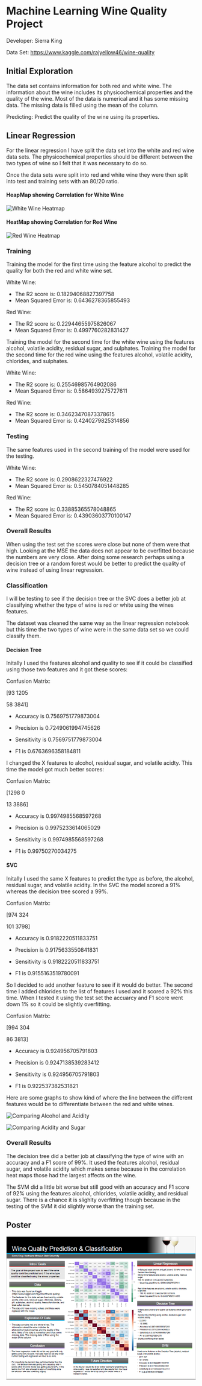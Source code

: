 # Machine Learning Wine Quality Project

Developer: Sierra King

Data Set: https://www.kaggle.com/rajyellow46/wine-quality

## Initial Exploration
The data set contains information for both red and white wine. The information about the wine includes its physicochemical properties and the quality of the wine. Most of the data is numerical and it has some missing data. The missing data is filled using the mean of the column.

Predicting: Predict the quality of the wine using its properties. 

## Linear Regression
For the linear regression I have split the data set into the white and red wine data sets. The physicochemical properties should be different between the two types of wine so I felt that it was necessary to do so. 

Once the data sets were split into red and white wine they were then split into test and training sets with an 80/20 ratio. 

#### HeapMap showing Correlation for White Wine
![White Wine Heatmap](https://github.com/44-599-machine-learning-S19/machine-learning-project-SierraK/blob/master/images/lr_heatmap_white.png)


#### HeatMap showing Correlation for Red Wine
![Red Wine Heatmap](https://github.com/44-599-machine-learning-S19/machine-learning-project-SierraK/blob/master/images/lr_heatmap_red.png)

### Training
Training the model for the first time using the feature alcohol to predict the quality for both the red and white wine set. 

White Wine: 
- The R2 score is: 0.18294068827397758
- Mean Squared Error is:  0.6436278365855493

Red Wine: 
- The R2 score is: 0.22944655975826067
- Mean Squared Error is:  0.4997760282831427

Training the model for the second time for the white wine using the features alcohol, volatile acidity, residual sugar, and sulphates.
Training the model for the second time for the red wine using the features alcohol, volatile acidity, chlorides, and sulphates.

White Wine: 
- The R2 score is: 0.25546985764902086
- Mean Squared Error is:  0.5864939275727611

Red Wine: 
- The R2 score is: 0.34623470873378615
- Mean Squared Error is:  0.4240279825314856

### Testing
The same features used in the second training of the model were used for the testing.

White Wine: 
- The R2 score is: 0.2908622327476922
- Mean Squared Error is:  0.5450784051448285

Red Wine: 
- The R2 score is: 0.33885365578048865
- Mean Squared Error is:  0.43903603770100147
  
### Overall Results
When using the test set the scores were close but none of them were that high. Looking at the MSE the data does not appear to be overfitted because the numbers are very close. After doing some research perhaps using a decision tree or a random forest would be better to predict the quality of wine instead of using linear regression. 



  
### Classification
I will be testing to see if the decision tree or the SVC does a better job at classifying whether the type of wine is red or white using the wines features. 

The dataset was cleaned the same way as the linear regression notebook but this time the two types of wine were in the same data set so we could classify them.

#### Decision Tree
Initally I used the features alcohol and quality to see if it could be classified using those two features and it got these scores:

Confusion Matrix: 

  [93 1205
  
  58 3841]
  
- Accuracy is  0.7569751779873004

- Precision is  0.7249061994745626

- Sensitivity is  0.7569751779873004

- F1 is  0.6763696358184811

I changed the X features to alcohol, residual sugar, and volatile acidty. This time the model got much better scores: 

Confusion Matrix: 

  [1298   0
  
  13   3886]
  
- Accuracy is  0.9974985568597268

- Precision is  0.9975233614065029

- Sensitivity is  0.9974985568597268

- F1 is  0.99750270034275

#### SVC
Initally I used the same X features to predict the type as before, the alcohol, residual sugar, and volatile acidity. In the SVC the model scored a 91% whereas the decision tree scored a 99%. 

Confusion Matrix: 

  [974  324
  
  101  3798]
  
- Accuracy is  0.9182220511833751

- Precision is  0.9175633550841831

- Sensitivity is  0.9182220511833751

- F1 is  0.9155163519780091

So I decided to add another feature to see if it would do better. The second time I added chlorides to the list of features I used and it scored a 92% this time. When I tested it using the test set the accuarcy and F1 score went down 1% so it could be slightly overfitting. 

Confusion Matrix: 

  [994  304
  
  86   3813]
  
- Accuracy is  0.924956705791803

- Precision is  0.9247138539283412

- Sensitivity is  0.924956705791803

- F1 is  0.922537382531821


Here are some graphs to show kind of where the line between the different features would be to differentiate between the red and white wines.

![Comparing Alcohol and Acidity](https://github.com/44-599-machine-learning-S19/machine-learning-project-SierraK/blob/master/images/comparison1.PNG)

![Comparing Acidity and Sugar](https://github.com/44-599-machine-learning-S19/machine-learning-project-SierraK/blob/master/images/comparison2.PNG)

### Overall Results
The decision tree did a better job at classifying the type of wine with an accuracy and a F1 score of 99%. It used the features alcohol, residual sugar, and volatile acidity which makes sense because in the correlation heat maps those had the largest affects on the wine. 

The SVM did a little bit worse but still good with an accuracy and F1 score of 92% using the features alcohol, chlorides, volatile acidity, and residual sugar. There is a chance it is slighlty overfitting though because in the testing of the SVM it did slightly worse than the training set. 
  
## Poster

![Wine Poster](images/wine_poster.PNG)
  
  
  
  
  
  
  
  
  
  
  
  

